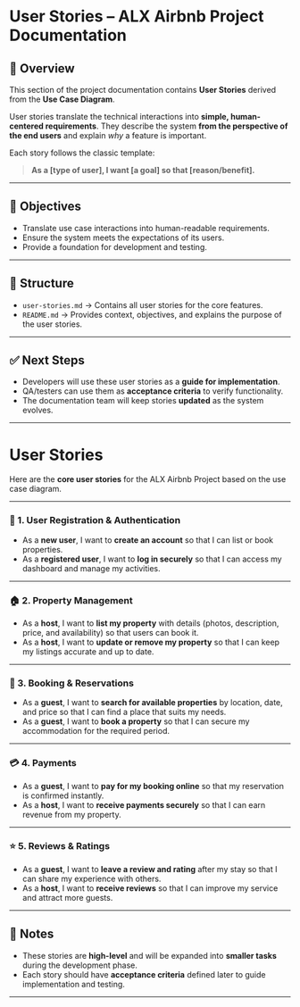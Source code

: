 # User Stories – ALX Airbnb Project Documentation

## 📖 Overview

This section of the project documentation contains **User Stories** derived from the **Use Case Diagram**.

User stories translate the technical interactions into **simple, human-centered requirements**. They describe the system **from the perspective of the end users** and explain _why_ a feature is important.

Each story follows the classic template:

> **As a [type of user], I want [a goal] so that [reason/benefit].**

---

## 🎯 Objectives

- Translate use case interactions into human-readable requirements.
- Ensure the system meets the expectations of its users.
- Provide a foundation for development and testing.

---

## 📂 Structure

- `user-stories.md` → Contains all user stories for the core features.
- `README.md` → Provides context, objectives, and explains the purpose of the user stories.

---

## ✅ Next Steps

- Developers will use these user stories as a **guide for implementation**.
- QA/testers can use them as **acceptance criteria** to verify functionality.
- The documentation team will keep stories **updated** as the system evolves.

---

# User Stories

Here are the **core user stories** for the ALX Airbnb Project based on the use case diagram.

---

### 👤 1. User Registration & Authentication

- As a **new user**, I want to **create an account** so that I can list or book properties.
- As a **registered user**, I want to **log in securely** so that I can access my dashboard and manage my activities.

---

### 🏠 2. Property Management

- As a **host**, I want to **list my property** with details (photos, description, price, and availability) so that users can book it.
- As a **host**, I want to **update or remove my property** so that I can keep my listings accurate and up to date.

---

### 📅 3. Booking & Reservations

- As a **guest**, I want to **search for available properties** by location, date, and price so that I can find a place that suits my needs.
- As a **guest**, I want to **book a property** so that I can secure my accommodation for the required period.

---

### 💳 4. Payments

- As a **guest**, I want to **pay for my booking online** so that my reservation is confirmed instantly.
- As a **host**, I want to **receive payments securely** so that I can earn revenue from my property.

---

### ⭐ 5. Reviews & Ratings

- As a **guest**, I want to **leave a review and rating** after my stay so that I can share my experience with others.
- As a **host**, I want to **receive reviews** so that I can improve my service and attract more guests.

---

## 📌 Notes

- These stories are **high-level** and will be expanded into **smaller tasks** during the development phase.
- Each story should have **acceptance criteria** defined later to guide implementation and testing.

---
